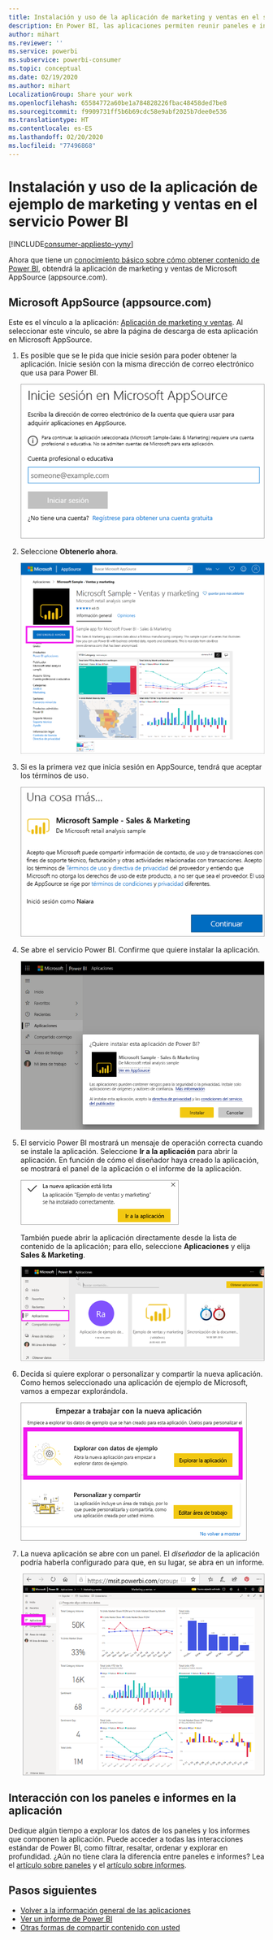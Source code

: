 ```yaml
---
title: Instalación y uso de la aplicación de marketing y ventas en el servicio Power BI
description: En Power BI, las aplicaciones permiten reunir paneles e informes relacionados en un solo lugar. Instale la aplicación de marketing y ventas desde AppSource.
author: mihart
ms.reviewer: ''
ms.service: powerbi
ms.subservice: powerbi-consumer
ms.topic: conceptual
ms.date: 02/19/2020
ms.author: mihart
LocalizationGroup: Share your work
ms.openlocfilehash: 65584772a60be1a784828226fbac48458ded7be8
ms.sourcegitcommit: f9909731ff5b6b69cdc58e9abf2025b7dee0e536
ms.translationtype: HT
ms.contentlocale: es-ES
ms.lasthandoff: 02/20/2020
ms.locfileid: "77496868"
---
```

# <a name="install-and-use-the-sample-sales-and-marketing-app-in-the-power-bi-service"></a>Instalación y uso de la aplicación de ejemplo de marketing y ventas en el servicio Power BI

[!INCLUDE[consumer-appliesto-yyny](../includes/consumer-appliesto-yyny.md)]

Ahora que tiene un [conocimiento básico sobre cómo obtener contenido de Power BI](end-user-app-view.md), obtendrá la aplicación de marketing y ventas de Microsoft AppSource (appsource.com). 


## <a name="microsoft-appsource-appsourcecom"></a>Microsoft AppSource (appsource.com)
Este es el vínculo a la aplicación: [Aplicación de marketing y ventas](https://appsource.microsoft.com/product/power-bi/microsoft-retail-analysis-sample.salesandmarketingsample?tab=Overview). Al seleccionar este vínculo, se abre la página de descarga de esta aplicación en Microsoft AppSource. 

1. Es posible que se le pida que inicie sesión para poder obtener la aplicación. Inicie sesión con la misma dirección de correo electrónico que usa para Power BI. 

    ![Pantalla de inicio de sesión de AppSource  ](./media/end-user-app-marketing/power-bi-sign-in.png)

2. Seleccione **Obtenerlo ahora**. 

    ![Sitio web de AppSource con Power BI apps seleccionado  ](./media/end-user-app-marketing/power-bi-get-now.png)


3. Si es la primera vez que inicia sesión en AppSource, tendrá que aceptar los términos de uso. 

    ![Pantalla de términos de uso de AppSource  ](./media/end-user-app-marketing/power-bi-term.png)


4. Se abre el servicio Power BI. Confirme que quiere instalar la aplicación.

    ![¿Instalar esta aplicación?  ](./media/end-user-apps/power-bi-app-install.png)

5. El servicio Power BI mostrará un mensaje de operación correcta cuando se instale la aplicación. Seleccione **Ir a la aplicación** para abrir la aplicación. En función de cómo el diseñador haya creado la aplicación, se mostrará el panel de la aplicación o el informe de la aplicación.

    ![Aplicación instalada correctamente ](./media/end-user-apps/power-bi-app-ready.png)

    También puede abrir la aplicación directamente desde la lista de contenido de la aplicación; para ello, seleccione **Aplicaciones** y elija **Sales & Marketing**.

    ![Aplicaciones de Power BI](./media/end-user-apps/power-bi-apps.png)


6. Decida si quiere explorar o personalizar y compartir la nueva aplicación. Como hemos seleccionado una aplicación de ejemplo de Microsoft, vamos a empezar explorándola. 

    ![Explorar con datos de ejemplo](./media/end-user-apps/power-bi-explore.png)

7.  La nueva aplicación se abre con un panel. El *diseñador* de la aplicación podría haberla configurado para que, en su lugar, se abra en un informe.  

    ![Explorar con datos de ejemplo](./media/end-user-apps/power-bi-new-app.png)




## <a name="interact-with-the-dashboards-and-reports-in-the-app"></a>Interacción con los paneles e informes en la aplicación
Dedique algún tiempo a explorar los datos de los paneles y los informes que componen la aplicación. Puede acceder a todas las interacciones estándar de Power BI, como filtrar, resaltar, ordenar y explorar en profundidad.  ¿Aún no tiene clara la diferencia entre paneles e informes?  Lea el [artículo sobre paneles](end-user-dashboards.md) y el [artículo sobre informes](end-user-reports.md).  




## <a name="next-steps"></a>Pasos siguientes
* [Volver a la información general de las aplicaciones](end-user-apps.md)
* [Ver un informe de Power BI](end-user-report-open.md)
* [Otras formas de compartir contenido con usted](end-user-shared-with-me.md)
